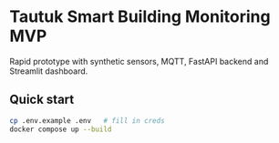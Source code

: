 # Tautuk Smart Building Monitoring MVP

Rapid prototype with synthetic sensors, MQTT, FastAPI backend and Streamlit dashboard.

## Quick start
```bash
cp .env.example .env   # fill in creds
docker compose up --build 